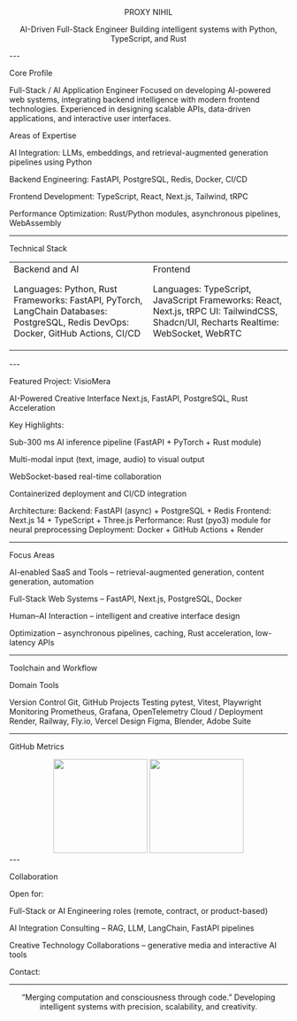 <div align="center">PROXY NIHIL

AI-Driven Full-Stack Engineer
Building intelligent systems with Python, TypeScript, and Rust

  

  

</div>
---

Core Profile

Full-Stack / AI Application Engineer
Focused on developing AI-powered web systems, integrating backend intelligence with modern frontend technologies. Experienced in designing scalable APIs, data-driven applications, and interactive user interfaces.

Areas of Expertise

AI Integration: LLMs, embeddings, and retrieval-augmented generation pipelines using Python

Backend Engineering: FastAPI, PostgreSQL, Redis, Docker, CI/CD

Frontend Development: TypeScript, React, Next.js, Tailwind, tRPC

Performance Optimization: Rust/Python modules, asynchronous pipelines, WebAssembly



---

Technical Stack

<table>
<tr>
<td valign="top" width="50%">Backend and AI

Languages: Python, Rust
Frameworks: FastAPI, PyTorch, LangChain
Databases: PostgreSQL, Redis
DevOps: Docker, GitHub Actions, CI/CD

</td>
<td valign="top" width="50%">Frontend

Languages: TypeScript, JavaScript
Frameworks: React, Next.js, tRPC
UI: TailwindCSS, Shadcn/UI, Recharts
Realtime: WebSocket, WebRTC

</td>
</tr>
</table>
---

Featured Project: VisioMera

AI-Powered Creative Interface
Next.js, FastAPI, PostgreSQL, Rust Acceleration

Key Highlights:

Sub-300 ms AI inference pipeline (FastAPI + PyTorch + Rust module)

Multi-modal input (text, image, audio) to visual output

WebSocket-based real-time collaboration

Containerized deployment and CI/CD integration


Architecture:
  Backend: FastAPI (async) + PostgreSQL + Redis
  Frontend: Next.js 14 + TypeScript + Three.js
  Performance: Rust (pyo3) module for neural preprocessing
  Deployment: Docker + GitHub Actions + Render




---

Focus Areas

AI-enabled SaaS and Tools – retrieval-augmented generation, content generation, automation

Full-Stack Web Systems – FastAPI, Next.js, PostgreSQL, Docker

Human–AI Interaction – intelligent and creative interface design

Optimization – asynchronous pipelines, caching, Rust acceleration, low-latency APIs



---

Toolchain and Workflow

Domain	Tools

Version Control	Git, GitHub Projects
Testing	pytest, Vitest, Playwright
Monitoring	Prometheus, Grafana, OpenTelemetry
Cloud / Deployment	Render, Railway, Fly.io, Vercel
Design	Figma, Blender, Adobe Suite



---

GitHub Metrics

<div align="center">
<img height="170em" src="https://github-readme-stats.vercel.app/api?username=NIHILcoder&show_icons=true&theme=tokyonight&hide_border=true&bg_color=0D1117&title_color=a480ff&icon_color=a480ff"/>
<img height="170em" src="https://github-readme-streak-stats.herokuapp.com/?user=NIHILcoder&theme=tokyonight&hide_border=true&background=0D1117&stroke=30363d&ring=a480ff&fire=a480ff&currStreakNum=a480ff"/>
</div>
---

Collaboration

Open for:

Full-Stack or AI Engineering roles (remote, contract, or product-based)

AI Integration Consulting – RAG, LLM, LangChain, FastAPI pipelines

Creative Technology Collaborations – generative media and interactive AI tools


Contact:





---

<div align="center">“Merging computation and consciousness through code.”
Developing intelligent systems with precision, scalability, and creativity.

</div>